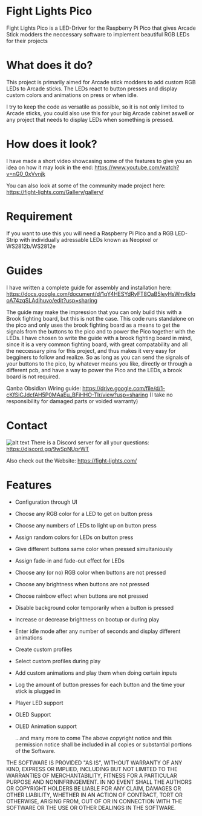 # Fight Lights Pico
Fight Lights Pico is a LED-Driver for the Raspberry Pi Pico that gives Arcade Stick modders the neccessary software to implement beautiful RGB LEDs for their projects

# What does it do?

This project is primarily aimed for Arcade stick modders to add custom RGB LEDs to Arcade sticks. The LEDs react to button presses and display custom colors and animations on press or when idle.

I try to keep the code as versatile as possible, so it is not only limited to Arcade sticks, you could also use this for your big Arcade cabinet aswell or any project that needs to display LEDs when something is pressed.


# How does it look?

I have made a short video showcasing some of the features to give you an idea on how it may look in the end:
https://www.youtube.com/watch?v=nG0_0xVvnjk

You can also look at some of the community made project here: https://fight-lights.com/Gallery/gallery/

# Requirement

If you want to use this you will need a Raspberry Pi Pico and a RGB LED-Strip with individually adressable LEDs known as Neopixel or WS2812b/WS2812e

# Guides

I have written a complete guide for assembly and installation here: https://docs.google.com/document/d/1qY4HESYdRyFT8OaB5leyHsWm4kfqoA74zqSLAdihuvo/edit?usp=sharing

The guide may make the impression that you can only build this with a Brook fighting board, but this is not the case. This code runs standalone on the pico and only
uses the brook fighting board as a means to get the signals from the buttons to the pico and to power the Pico together with the LEDs. I have chosen to write the guide
with a brook fighting board in mind, since it is a very common fighting board, with great compatability and all the neccessary pins for this project, and thus makes it
very easy for begginers to follow and realize.
So as long as you can send the signals of your buttons to the pico, by whatever means you like, directly or through a different pcb,
and have a way to power the Pico and the LEDs, a brook board is not required.

Qanba Obsidian Wiring guide: https://drive.google.com/file/d/1-cKfSiCJdcfAH5P0MAaEu_BFiHHO-TIr/view?usp=sharing
(I take no responsibility for damaged parts or voided warranty)

# Contact

![alt text](https://www.swe-chumbucket.com/index.php/s/gsq7pN8Loo236Qk/preview) 
There is a Discord server for all your questions: https://discord.gg/9wSpNUprWT

Also check out the Website: https://fight-lights.com/

# Features

- Configuration through UI
- Choose any RGB color for a LED to get on button press
- Choose any numbers of LEDs to light up on button press
- Assign random colors for LEDs on button press
- Give different buttons same color when pressed simultaniously
- Assign fade-in and fade-out effect for LEDs
- Choose any (or no) RGB color when buttons are not pressed
- Choose any brightness when buttons are not pressed
- Choose rainbow effect when buttons are not pressed
- Disable background color temporarily when a button is pressed
- Increase or decrease brightness on bootup or during play
- Enter idle mode after any number of seconds and display different animations
- Create custom profiles
- Select custom profiles during play
- Add custom animations and play them when doing certain inputs
- Log the amount of button presses for each button and the time your stick is plugged in
- Player LED support
- OLED Support
- OLED Animation support

  ...and many more to come
The above copyright notice and this permission notice shall be included in all copies or substantial portions of the Software.

THE SOFTWARE IS PROVIDED "AS IS", WITHOUT WARRANTY OF ANY KIND, EXPRESS OR IMPLIED, INCLUDING BUT NOT LIMITED TO THE WARRANTIES OF MERCHANTABILITY, FITNESS FOR A PARTICULAR PURPOSE AND NONINFRINGEMENT. IN NO EVENT SHALL THE AUTHORS OR COPYRIGHT HOLDERS BE LIABLE FOR ANY CLAIM, DAMAGES OR OTHER LIABILITY, WHETHER IN AN ACTION OF CONTRACT, TORT OR OTHERWISE, ARISING FROM, OUT OF OR IN CONNECTION WITH THE SOFTWARE OR THE USE OR OTHER DEALINGS IN THE SOFTWARE.
